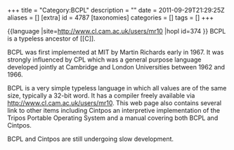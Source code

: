+++
title = "Category:BCPL"
description = ""
date = 2011-09-29T21:29:25Z
aliases = []
[extra]
id = 4787
[taxonomies]
categories = []
tags = []
+++

{{language
|site=http://www.cl.cam.ac.uk/users/mr10
|hopl id=374
}}
BCPL is a typeless ancestor of [[C]].

BCPL was first implemented at MIT by Martin Richards early in 1967. It was strongly influenced by CPL which was a general purpose language developed jointly at Cambridge and London Universities between 1962 and 1966.

BCPL is a very simple typeless language in which all values are of the same size, typically a 32-bit word. It
has a compiler freely available via http://www.cl.cam.ac.uk/users/mr10. This web page also contains several link to other items including Cintpos an interpretive implementation of the Tripos Portable Operating System and a manual covering both BCPL and Cintpos.

BCPL and Cintpos are still undergoing slow development.
